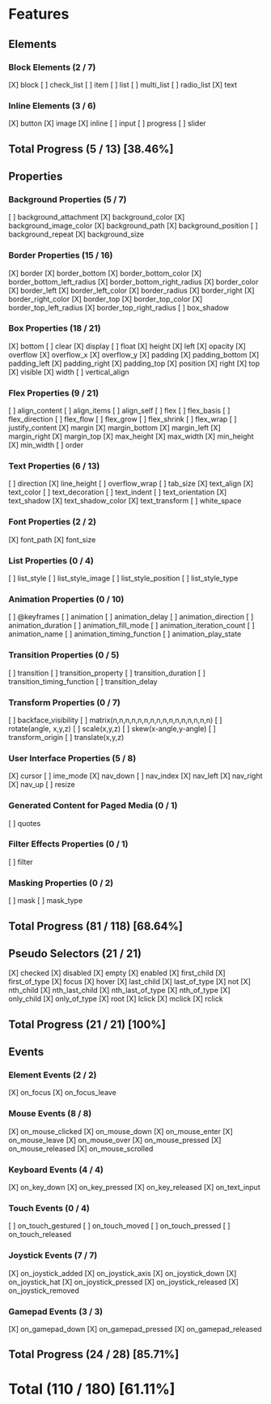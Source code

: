 # Features

## Elements

### Block Elements (2 / 7)

[X] block
[ ] check_list
[ ] item
[ ] list
[ ] multi_list
[ ] radio_list
[X] text

### Inline Elements (3 / 6)

[X] button
[X] image
[X] inline
[ ] input
[ ] progress
[ ] slider

## Total Progress (5 / 13) [38.46%]





## Properties

### Background Properties (5 / 7)

[ ] background_attachment
[X] background_color
[X] background_image_color
[X] background_path
[X] background_position
[ ] background_repeat
[X] background_size

### Border Properties (15 / 16)

[X] border
[X] border_bottom
[X] border_bottom_color
[X] border_bottom_left_radius
[X] border_bottom_right_radius
[X] border_color
[X] border_left
[X] border_left_color
[X] border_radius
[X] border_right
[X] border_right_color
[X] border_top
[X] border_top_color
[X] border_top_left_radius
[X] border_top_right_radius
[ ] box_shadow

### Box Properties (18 / 21)

[X] bottom
[ ] clear
[X] display
[ ] float
[X] height
[X] left
[X] opacity
[X] overflow
[X] overflow_x
[X] overflow_y
[X] padding
[X] padding_bottom
[X] padding_left
[X] padding_right
[X] padding_top
[X] position
[X] right
[X] top
[X] visible
[X] width
[ ] vertical_align

### Flex Properties (9 / 21)

[ ] align_content
[ ] align_items
[ ] align_self
[ ] flex
[ ] flex_basis
[ ] flex_direction
[ ] flex_flow
[ ] flex_grow
[ ] flex_shrink
[ ] flex_wrap
[ ] justify_content
[X] margin
[X] margin_bottom
[X] margin_left
[X] margin_right
[X] margin_top
[X] max_height
[X] max_width
[X] min_height
[X] min_width
[ ] order

### Text Properties (6 / 13)

[ ] direction
[X] line_height
[ ] overflow_wrap
[ ] tab_size
[X] text_align
[X] text_color
[ ] text_decoration
[ ] text_indent
[ ] text_orientation
[X] text_shadow
[X] text_shadow_color
[X] text_transform
[ ] white_space

### Font Properties (2 / 2)

[X] font_path
[X] font_size

### List Properties (0 / 4)

[ ] list_style
[ ] list_style_image
[ ] list_style_position
[ ] list_style_type

### Animation Properties (0 / 10)

[ ] @keyframes
[ ] animation
[ ] animation_delay
[ ] animation_direction
[ ] animation_duration
[ ] animation_fill_mode
[ ] animation_iteration_count
[ ] animation_name
[ ] animation_timing_function
[ ] animation_play_state

### Transition Properties (0 / 5)

[ ] transition
[ ] transition_property
[ ] transition_duration
[ ] transition_timing_function
[ ] transition_delay

### Transform Properties (0 / 7)

[ ] backface_visibility
[ ] matrix(n,n,n,n,n,n,n,n,n,n,n,n,n,n,n,n)
[ ] rotate(angle, x,y,z)
[ ] scale(x,y,z)
[ ] skew(x-angle,y-angle)
[ ] transform_origin
[ ] translate(x,y,z)

### User Interface Properties (5 / 8)

[X] cursor
[ ] ime_mode
[X] nav_down
[ ] nav_index
[X] nav_left
[X] nav_right
[X] nav_up
[ ] resize

### Generated Content for Paged Media (0 / 1)

[ ] quotes

### Filter Effects Properties (0 / 1)

[ ] filter

### Masking Properties (0 / 2)

[ ] mask
[ ] mask_type

## Total Progress (81 / 118) [68.64%]





## Pseudo Selectors (21 / 21)

[X] checked
[X] disabled
[X] empty
[X] enabled
[X] first_child
[X] first_of_type
[X] focus
[X] hover
[X] last_child
[X] last_of_type
[X] not
[X] nth_child
[X] nth_last_child
[X] nth_last_of_type
[X] nth_of_type
[X] only_child
[X] only_of_type
[X] root
[X] lclick
[X] mclick
[X] rclick

## Total Progress (21 / 21) [100%]





## Events

### Element Events (2 / 2)

[X] on_focus
[X] on_focus_leave

### Mouse Events (8 / 8)

[X] on_mouse_clicked
[X] on_mouse_down
[X] on_mouse_enter
[X] on_mouse_leave
[X] on_mouse_over
[X] on_mouse_pressed
[X] on_mouse_released
[X] on_mouse_scrolled

### Keyboard Events (4 / 4)

[X] on_key_down
[X] on_key_pressed
[X] on_key_released
[X] on_text_input

### Touch Events (0 / 4)

[ ] on_touch_gestured
[ ] on_touch_moved
[ ] on_touch_pressed
[ ] on_touch_released

### Joystick Events (7 / 7)

[X] on_joystick_added
[X] on_joystick_axis
[X] on_joystick_down
[X] on_joystick_hat
[X] on_joystick_pressed
[X] on_joystick_released
[X] on_joystick_removed

### Gamepad Events (3 / 3)

[X] on_gamepad_down
[X] on_gamepad_pressed
[X] on_gamepad_released

## Total Progress (24 / 28) [85.71%]





# Total (110 / 180) [61.11%]
